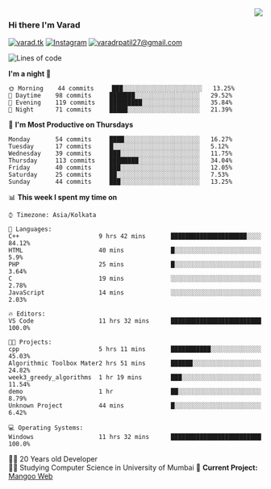 <img align='right' src="https://github-readme-stats.vercel.app/api?username=varadp2000&show_icons=true">

### Hi there I'm Varad

[![varad.tk](https://img.shields.io/static/v1?label=varad.tk&message=%20&color=yellow&logo=&style=flat-square&logoColor=white)](https://varad.tk/)
[![Instagram](https://img.shields.io/static/v1?label=Instagram&message=%20&color=orange&logo=Instagram&style=flat-square&logoColor=white)](https://www.instagram.com/varad.r.p/)
[![varadrpatil27@gmail.com](https://img.shields.io/static/v1?label=me@lucafluri.ch&message=%20&color=red&logo=gmail&style=flat-square&logoColor=white)](mailto:varadrpatil27@gmail.com)


<!--START_SECTION:waka-->
![Lines of code](https://img.shields.io/badge/From%20Hello%20World%20I've%20written-969235%20Lines%20of%20code-blue)

**I'm a night 🦉** 

```text
🌞 Morning    44 commits     ███░░░░░░░░░░░░░░░░░░░░░░   13.25% 
🌆 Daytime    98 commits     ███████░░░░░░░░░░░░░░░░░░   29.52% 
🌃 Evening    119 commits    █████████░░░░░░░░░░░░░░░░   35.84% 
🌙 Night      71 commits     █████░░░░░░░░░░░░░░░░░░░░   21.39%

```
📅 **I'm Most Productive on Thursdays** 

```text
Monday       54 commits     ████░░░░░░░░░░░░░░░░░░░░░   16.27% 
Tuesday      17 commits     █░░░░░░░░░░░░░░░░░░░░░░░░   5.12% 
Wednesday    39 commits     ███░░░░░░░░░░░░░░░░░░░░░░   11.75% 
Thursday     113 commits    ████████░░░░░░░░░░░░░░░░░   34.04% 
Friday       40 commits     ███░░░░░░░░░░░░░░░░░░░░░░   12.05% 
Saturday     25 commits     ██░░░░░░░░░░░░░░░░░░░░░░░   7.53% 
Sunday       44 commits     ███░░░░░░░░░░░░░░░░░░░░░░   13.25%

```


📊 **This week I spent my time on** 

```text
⌚︎ Timezone: Asia/Kolkata

💬 Languages: 
C++                      9 hrs 42 mins       █████████████████████░░░░   84.12% 
HTML                     40 mins             █░░░░░░░░░░░░░░░░░░░░░░░░   5.9% 
PHP                      25 mins             █░░░░░░░░░░░░░░░░░░░░░░░░   3.64% 
C                        19 mins             ░░░░░░░░░░░░░░░░░░░░░░░░░   2.78% 
JavaScript               14 mins             ░░░░░░░░░░░░░░░░░░░░░░░░░   2.03%

🔥 Editors: 
VS Code                  11 hrs 32 mins      █████████████████████████   100.0%

🐱‍💻 Projects: 
cpp                      5 hrs 11 mins       ███████████░░░░░░░░░░░░░░   45.03% 
Algorithmic Toolbox Mater2 hrs 51 mins       ██████░░░░░░░░░░░░░░░░░░░   24.82% 
week3_greedy_algorithms  1 hr 19 mins        ███░░░░░░░░░░░░░░░░░░░░░░   11.54% 
demo                     1 hr                ██░░░░░░░░░░░░░░░░░░░░░░░   8.79% 
Unknown Project          44 mins             █░░░░░░░░░░░░░░░░░░░░░░░░   6.42%

💻 Operating Systems: 
Windows                  11 hrs 32 mins      █████████████████████████   100.0%

```


<!--END_SECTION:waka-->


👨‍💻 20 Years old Developer  
👨‍🎓 Studying Computer Science in University of Mumbai
🚧 **Current Project:** [Mangoo Web](https://github.com/varadp2000/mongoo-web)
